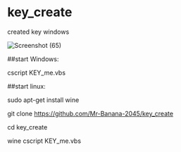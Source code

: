 # key_create
created key windows

![Screenshot (65)](https://user-images.githubusercontent.com/109140672/223747573-07c8496e-13f3-4475-8daf-b4e39eceae3b.png)

##start Windows:

cscript KEY_me.vbs

##start linux:

sudo apt-get install wine

git clone https://github.com/Mr-Banana-2045/key_create

cd key_create

wine cscript KEY_me.vbs
